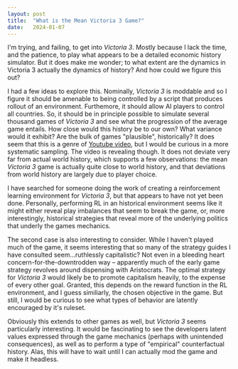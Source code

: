 ```yaml
---
layout: post
title:  "What is the Mean Victoria 3 Game?"
date:   2024-01-07
---
```

I'm trying, and failing, to get into _Victoria 3_. Mostly because I lack the time, and the patience, to play what appears to be a detailed economic history simulator. But it does make me wonder; to what extent are the dynamics in Victoria 3 actually the dynamics of history? And how could we figure this out?

I had a few ideas to explore this. Nominally, _Victoria 3_ is moddable and so I figure it should be amenable to being controlled by a script that produces rollout of an environment. Furthemore, it should allow AI players to control all countries. So, it should be in principle possible to simulate several thousand games of _Victoria 3_ and see what the progression of the average game entails. How close would this history be to our own? What variance would it exhibit? Are the bulk of games "plausible", historically? It does seem that this is a genre of [Youtube video](https://www.youtube.com/watch?v=WGRkdchoWjs), but I would be curious in a more systematic sampling. The video is revealing though. It does not deviate very far from actual world history, which supports a few observations: the mean _Victoria 3_ game is actually quite close to world history, and that deviations from world history are largely due to player choice.

I have searched for someone doing the work of creating a reinforcement learning environment for _Victoria 3_, but that appears to have not yet been done. Personally, performing RL in an historical environment seems like it might either reveal play imbalances that seem to break the game, or, more interestingly, historical strategies that reveal more of the underlying politics that underly the games mechanics.

The second case is also interesting to consider. While I haven't played much of the game, it seems interesting that so many of the strategy guides I have consulted seem...ruthlessly capitalistic? Not even in a bleeding heart concern-for-the-downtrodden way – apparently much of the early game strategy revolves around dispensing with Aristocrats. The optimal strategy for _Victoria 3_ would likely be to promote capitalism heavily, to the expense of every other goal. Granted, this depends on the reward function in the RL environment, and I guess similiarly, the chosen objective in the game. But still, I would be curious to see what types of behavior are latently encouraged by it's ruleset.

Obviously this extends to other games as well, but _Victoria 3_ seems particularly interesting. It would be fascinating to see the developers latent values expressed through the game mechanics (perhaps with unintended consequences), as well as to perform a type of "empirical" counterfactual history. Alas, this will have to wait until I can actually mod the game and make it headless. 


